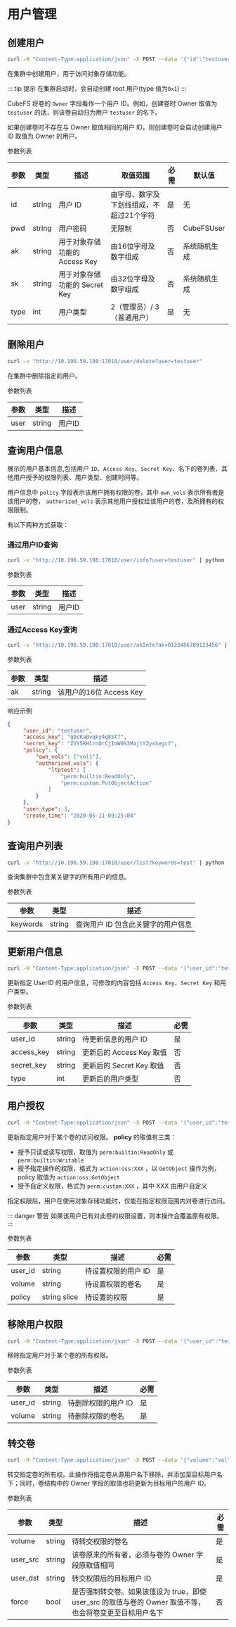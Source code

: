 # 用户管理

## 创建用户

``` bash
curl -H "Content-Type:application/json" -X POST --data '{"id":"testuser","pwd":"12345","type":3}' "http://10.196.59.198:17010/user/create"
```

在集群中创建用户，用于访问对象存储功能。

::: tip 提示
在集群启动时，会自动创建 root 用户(type 值为`0x1`)
:::

CubeFS 将卷的 `Owner` 字段看作一个用户 ID。例如，创建卷时 Owner 取值为 `testuser` 的话，则该卷自动归为用户 `testuser` 的名下。

如果创建卷时不存在与 Owner 取值相同的用户 ID，则创建卷时会自动创建用户 ID 取值为 Owner 的用户。

参数列表

| 参数   | 类型     | 描述                  | 取值范围                  | 必需  | 默认值          |
|------|--------|---------------------|-----------------------|-----|--------------|
| id   | string | 用户 ID                | 由字母、数字及下划线组成，不超过21个字符 | 是   | 无            |
| pwd  | string | 用户密码                | 无限制                   | 否   | CubeFSUser |
| ak   | string | 用于对象存储功能的 Access Key | 由16位字母及数字组成           | 否   | 系统随机生成       |
| sk   | string | 用于对象存储功能的 Secret Key | 由32位字母及数字组成           | 否   | 系统随机生成       |
| type | int    | 用户类型                | 2（管理员）/ 3（普通用户）        | 是   | 无            |

## 删除用户

``` bash
curl -v "http://10.196.59.198:17010/user/delete?user=testuser"
```

在集群中删除指定的用户。

参数列表

| 参数   | 类型     | 描述   |
|------|--------|------|
| user | string | 用户ID |

## 查询用户信息

展示的用户基本信息,包括用户 `ID`、`Access Key`、`Secret Key`、名下的卷列表、其他用户授予的权限列表、用户类型、创建时间等。

用户信息中 `policy` 字段表示该用户拥有权限的卷，其中 `own_vols`
表示所有者是该用户的卷， `authorized_vols`
表示其他用户授权给该用户的卷，及所拥有的权限限制。

有以下两种方式获取：

### 通过用户ID查询

``` bash
curl -v "http://10.196.59.198:17010/user/info?user=testuser" | python -m json.tool
```

参数列表

| 参数   | 类型     | 描述   |
|------|--------|------|
| user | string | 用户ID |


### 通过Access Key查询

``` bash
curl -v "http://10.196.59.198:17010/user/akInfo?ak=0123456789123456" | python -m json.tool
```

参数列表

| 参数  | 类型     | 描述                |
|-----|--------|-------------------|
| ak  | string | 该用户的16位 Access Key |

响应示例

``` json
{
     "user_id": "testuser",
     "access_key": "gDcKaBvqky4g8StT",
     "secret_key": "ZVY5RHlrnOrCjImW9S3MajtYZyxSegcf",
     "policy": {
         "own_vols": ["vol1"],
         "authorized_vols": {
             "ltptest": [
                 "perm:builtin:ReadOnly",
                 "perm:custom:PutObjectAction"
             ]
         }
     },
     "user_type": 3,
     "create_time": "2020-05-11 09:25:04"
}
```

## 查询用户列表

``` bash
curl -v "http://10.196.59.198:17010/user/list?keywords=test" | python -m json.tool
```

查询集群中包含某关键字的所有用户的信息。

参数列表

| 参数       | 类型     | 描述                |
|----------|--------|-------------------|
| keywords | string | 查询用户 ID 包含此关键字的用户信息 |

## 更新用户信息

``` bash
curl -H "Content-Type:application/json" -X POST --data '{"user_id":"testuser","access_key":"KzuIVYCFqvu0b3Rd","secret_key":"iaawlCchJeeuGSnmFW72J2oDqLlSqvA5","type":3}' "http://10.196.59.198:17010/user/update"
```

更新指定 UserID 的用户信息，可修改的内容包括 `Access Key`、`Secret Key` 和用户类型。

参数列表

| 参数         | 类型     | 描述               | 必需  |
|------------|--------|------------------|-----|
| user_id    | string | 待更新信息的用户 ID       | 是   |
| access_key | string | 更新后的 Access Key 取值 | 否   |
| secret_key | string | 更新后的 Secret Key 取值 | 否   |
| type       | int    | 更新后的用户类型         | 否   |

## 用户授权

``` bash
curl -H "Content-Type:application/json" -X POST --data '{"user_id":"testuser","volume":"vol","policy":["perm:builtin:ReadOnly","perm:custom:PutObjectAction"]}' "http://10.196.59.198:17010/user/updatePolicy"
```

更新指定用户对于某个卷的访问权限。 **policy** 的取值有三类：

-   授予只读或读写权限，取值为 `perm:builtin:ReadOnly` 或 `perm:builtin:Writable` 
-   授予指定操作的权限，格式为 `action:oss:XXX` ，以 `GetObject` 操作为例，policy 取值为 `action:oss:GetObject` 
-   授予自定义权限，格式为 `perm:custom:XXX` ，其中 XXX 由用户自定义

指定权限后，用户在使用对象存储功能时，仅能在指定权限范围内对卷进行访问。

::: danger 警告
如果该用户已有对此卷的权限设置，则本操作会覆盖原有权限。
:::

参数列表

| 参数      | 类型           | 描述         | 必需  |
|---------|--------------|------------|-----|
| user_id | string       | 待设置权限的用户 ID | 是   |
| volume  | string       | 待设置权限的卷名   | 是   |
| policy  | string slice | 待设置的权限     | 是   |

## 移除用户权限

``` bash
curl -H "Content-Type:application/json" -X POST --data '{"user_id":"testuser","volume":"vol"}' "http://10.196.59.198:17010/user/removePolicy"
```

移除指定用户对于某个卷的所有权限。

参数列表

| 参数      | 类型     | 描述         | 必需  |
|---------|--------|------------|-----|
| user_id | string | 待删除权限的用户 ID | 是   |
| volume  | string | 待删除权限的卷名   | 是   |

## 转交卷

``` bash
curl -H "Content-Type:application/json" -X POST --data '{"volume":"vol","user_src":"user1","user_dst":"user2","force":true}' "http://10.196.59.198:17010/user/transferVol"
```

转交指定卷的所有权。此操作将指定卷从源用户名下移除，并添加至目标用户名下；同时，卷结构中的 Owner 字段的取值也将更新为目标用户的用户 ID。

参数列表

| 参数       | 类型     | 描述                                                         | 必需  |
|----------|--------|------------------------------------------------------------|-----|
| volume   | string | 待转交权限的卷名                                                   | 是   |
| user_src | string | 该卷原来的所有者，必须与卷的 Owner 字段原取值相同                                 | 是   |
| user_dst | string | 转交权限后的目标用户 ID                                               | 是   |
| force    | bool   | 是否强制转交卷。如果该值设为 true，即使 user_src 的取值与卷的 Owner 取值不等，也会将卷变更至目标用户名下 | 否   |
